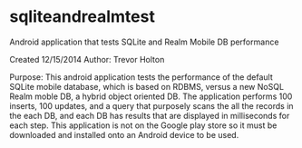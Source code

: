 sqliteandrealmtest
==================

Android application that tests SQLite and Realm Mobile DB performance

Created 12/15/2014
Author: Trevor Holton

Purpose: This android application tests the performance of the default SQLite mobile database, which is based on RDBMS,
versus a new NoSQL Realm moble DB, a hybrid object oriented DB. The application performs 100 inserts, 100 updates, and a query
that purposely scans the all the records in the each DB, and each DB has results that are displayed in milliseconds for each
step. This application is not on the Google play store so it must be downloaded and installed onto an Android device to be used.
